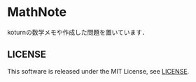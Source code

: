 MathNote
========

koturnの数学メモや作成した問題を置いています．


## LICENSE

This software is released under the MIT License, see [LICENSE](LICENSE).
